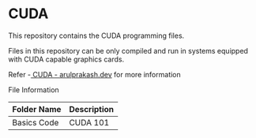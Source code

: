 # CUDA

 This repository contains the CUDA programming files.

 Files in this repository can be only compiled and run in systems equipped with CUDA capable graphics cards.

Refer -[ CUDA - arulprakash.dev](https://www.arulprakash.dev/category/projects/emdebbed-signal-processing/cuda/) for more information


File Information

| Folder Name | Description |
| --- | --- |
| Basics Code | CUDA 101 |